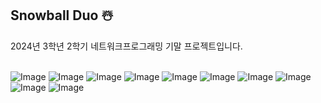 ##  Snowball Duo ☃️
2024년 3학년 2학기 네트워크프로그래밍 기말 프로젝트입니다.
<br><br>

![Image](https://github.com/user-attachments/assets/3fecd6bb-822a-479b-9205-1b74a056034a)
![Image](https://github.com/user-attachments/assets/34a9c98a-d180-4d11-9116-7e579ab23d37)
![Image](https://github.com/user-attachments/assets/0a512977-9d4e-48af-91ca-7bccdabe2288)
![Image](https://github.com/user-attachments/assets/a296869d-f69b-4143-b053-810ba6d62905)
![Image](https://github.com/user-attachments/assets/8d8f4cf7-48be-4c3c-a232-2f1a6d4c6058)
![Image](https://github.com/user-attachments/assets/c21bdafa-6c68-43f7-8253-46dd24d9f903)
![Image](https://github.com/user-attachments/assets/9a767aae-7f8a-43ce-814c-b350a8c39e05)
![Image](https://github.com/user-attachments/assets/5eeada7a-0c86-4c51-a318-2871929b171c)
![Image](https://github.com/user-attachments/assets/2e02e7de-1817-413b-84e2-cb111d5ec360)
![Image](https://github.com/user-attachments/assets/4f074a7b-3b85-4809-87ce-4bce3c59e0c6)
